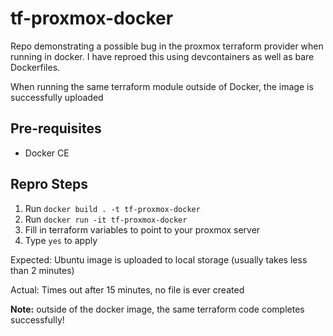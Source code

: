 # tf-proxmox-docker

Repo demonstrating a possible bug in the proxmox terraform provider when running in docker. I have reproed this using
devcontainers as well as bare Dockerfiles.

When running the same terraform module outside of Docker, the image is successfully uploaded

## Pre-requisites

- Docker CE

## Repro Steps

1. Run `docker build . -t tf-proxmox-docker`
2. Run `docker run -it tf-proxmox-docker`
3. Fill in terraform variables to point to your proxmox server
4. Type `yes` to apply

Expected:
Ubuntu image is uploaded to local storage (usually takes less than 2 minutes)

Actual:
Times out after 15 minutes, no file is ever created

**Note:** outside of the docker image, the same terraform code completes successfully!

